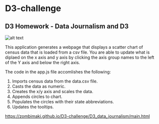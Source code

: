 # D3-challenge
## D3 Homework - Data Journalism and D3

![alt text](D3_data_jounalism/assets/img/screenshot.PNG?raw=true)

This application generates a webpage that displays a scatter chart of census data that is loaded from a csv file. 
You are able to update what is diplaed on the x axis and y axis by clicking the axis group names to the left of the Y axis and below the right axis.

The code in the app.js file accomlishes the following:

1. Imports census data from the data.csv file.
2. Casts the data as numeric.
3. Creates the x/y axis and scales the data.
4. Appends circles to chart.
5. Populates the circles with their state abbreviations.
6. Updates the tooltips.


https://zombimaki.github.io/D3-challenge/D3_data_journalism/main.html



